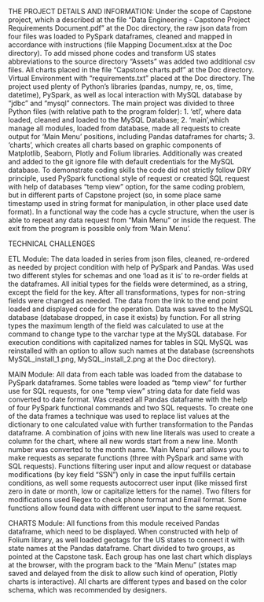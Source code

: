 THE PROJECT DETAILS AND INFORMATION:
    Under the scope of Capstone project, which a described at the file “Data Engineering - Capstone Project Requirements Document.pdf” at the Doc directory, the raw json data from four files was loaded to PySpark dataframes, cleaned and mapped in accordance with instructions (file Mapping Document.xlsx at the Doc directory). To add missed phone codes and transform US states abbreviations to the source directory “Assets” was added two additional csv files. All charts placed in the file “Capstone charts.pdf” at the Doc directory. Virtual Environment with “requirements.txt” placed at the Doc directory.
	The project used plenty of Python’s libraries (pandas, numpy, re, os, time, datetime), PySpark, as well as local interaction with MySQL database by “jdbc” and “mysql” connectors.
	The main project was divided to three Python files (with relative path to the program folder):
	1. ‘etl’, where data loaded, cleaned and loaded to the MySQL Database;
	2. ‘main’,which manage all modules, loaded from database, made all requests to create output for ‘Main Menu’ positions, including Pandas dataframes for charts;
	3. ‘charts’, which creates all charts based on graphic components of Matplotlib, Seaborn, Plotly and Folium libraries.
    Additionally was created and added to the git ignore file with default credentials for the MySQL database.
    To demonstrate coding skills the code did not strictly follow DRY principle, used PySpark functional style of request or created SQL request with help of databases “temp view” option, for the same coding problem, but in different parts of Capstone project (so, in some place same timestamp used in string format for manipulation, in other place used date format).
    In a functional way the code has a cycle structure, when the user is able to repeat any data request from “Main Menu” or inside the request. The exit from the program is possible only from ‘Main Menu’.

TECHNICAL CHALLENGES

ETL Module:
	The data loaded in series from json files, cleaned, re-ordered as needed by project condition with help of PySpark and Pandas. Was used two different styles for schemas and one ‘load as it is’ to re-order fields at the dataframes. All initial types for the fields were determined, as a string, except the field for the key. After all transformations, types for non-string fields were changed as needed.
	The data from the link to the end point loaded and displayed code for the operation.
	Data was saved to the MySQL database (database dropped, in case it exists) by function. For all string types the maximum length of the field was calculated to use at the command to change type to the varchar type at the MySQL database.
	For execution conditions with capitalized names for tables in SQL MySQL was reinstalled with an option to allow such names at the database (screenshots MySQL_install_1.png, MySQL_install_2.png at the Doc directory).

MAIN Module:
	All data from each table was loaded from the database to PySpark dataframes. Some tables were loaded as “temp view” for further use for SQL requests, for one “temp view” string data for date field was converted to date format.
	Was created all Pandas dataframe with the help of four PySpark functional commands and two SQL requests. To create one of the data frames a technique was used to replace list values at the dictionary to one calculated value with further transformation to the Pandas dataframe. A combination of joins with new line literals was used to create a column for the chart, where all new words start from a new line. Month number was converted to the month name.
	‘Main Menu’ part allows you to make requests as separate functions (three with PySpark and same with SQL requests). Functions filtering user input and allow request or database modifications (by key field “SSN”) only in case the input fulfills certain conditions, as well some requests autocorrect user input (like missed first zero in date or month, low or capitalize letters for the name). Two filters for modifications used Regex to check phone format and Email format. Some functions allow found data with different user input to the same request.

CHARTS Module:
	All functions from this module received Pandas dataframe, which need to be displayed. When constructed with help of Folium library, as well loaded geotags for the US states to connect it with state names at the Pandas dataframe.
	Chart divided to two groups, as pointed at the Capstone task. Each group has one last chart which displays at the browser, with the program back to the “Main Menu” (states map saved and delayed from the disk to allow such kind of operation, Plotly charts is interactive). 
	All charts are different types and based on the color schema, which was recommended by designers.
